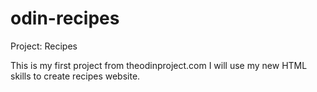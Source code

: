 # odin-recipes
Project: Recipes

This is my first project from theodinproject.com
I will use my new HTML skills to create recipes website.